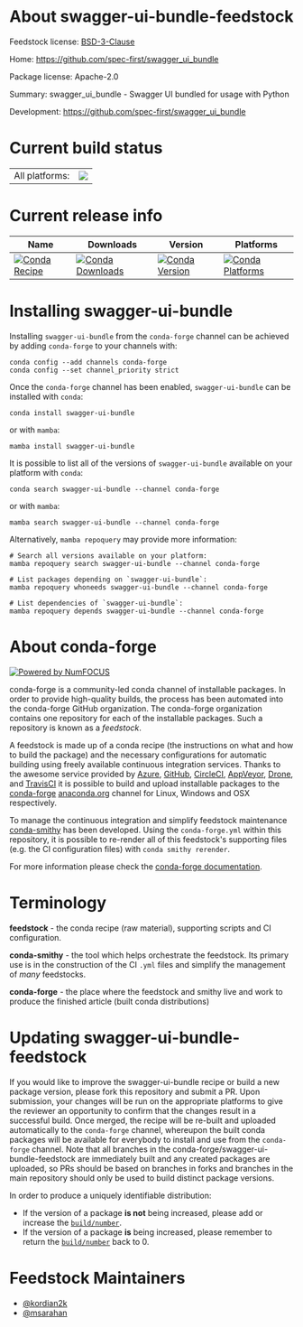 About swagger-ui-bundle-feedstock
=================================

Feedstock license: [BSD-3-Clause](https://github.com/conda-forge/swagger-ui-bundle-feedstock/blob/main/LICENSE.txt)

Home: https://github.com/spec-first/swagger_ui_bundle

Package license: Apache-2.0

Summary: swagger_ui_bundle - Swagger UI bundled for usage with Python

Development: https://github.com/spec-first/swagger_ui_bundle

Current build status
====================


<table><tr><td>All platforms:</td>
    <td>
      <a href="https://dev.azure.com/conda-forge/feedstock-builds/_build/latest?definitionId=8512&branchName=main">
        <img src="https://dev.azure.com/conda-forge/feedstock-builds/_apis/build/status/swagger-ui-bundle-feedstock?branchName=main">
      </a>
    </td>
  </tr>
</table>

Current release info
====================

| Name | Downloads | Version | Platforms |
| --- | --- | --- | --- |
| [![Conda Recipe](https://img.shields.io/badge/recipe-swagger--ui--bundle-green.svg)](https://anaconda.org/conda-forge/swagger-ui-bundle) | [![Conda Downloads](https://img.shields.io/conda/dn/conda-forge/swagger-ui-bundle.svg)](https://anaconda.org/conda-forge/swagger-ui-bundle) | [![Conda Version](https://img.shields.io/conda/vn/conda-forge/swagger-ui-bundle.svg)](https://anaconda.org/conda-forge/swagger-ui-bundle) | [![Conda Platforms](https://img.shields.io/conda/pn/conda-forge/swagger-ui-bundle.svg)](https://anaconda.org/conda-forge/swagger-ui-bundle) |

Installing swagger-ui-bundle
============================

Installing `swagger-ui-bundle` from the `conda-forge` channel can be achieved by adding `conda-forge` to your channels with:

```
conda config --add channels conda-forge
conda config --set channel_priority strict
```

Once the `conda-forge` channel has been enabled, `swagger-ui-bundle` can be installed with `conda`:

```
conda install swagger-ui-bundle
```

or with `mamba`:

```
mamba install swagger-ui-bundle
```

It is possible to list all of the versions of `swagger-ui-bundle` available on your platform with `conda`:

```
conda search swagger-ui-bundle --channel conda-forge
```

or with `mamba`:

```
mamba search swagger-ui-bundle --channel conda-forge
```

Alternatively, `mamba repoquery` may provide more information:

```
# Search all versions available on your platform:
mamba repoquery search swagger-ui-bundle --channel conda-forge

# List packages depending on `swagger-ui-bundle`:
mamba repoquery whoneeds swagger-ui-bundle --channel conda-forge

# List dependencies of `swagger-ui-bundle`:
mamba repoquery depends swagger-ui-bundle --channel conda-forge
```


About conda-forge
=================

[![Powered by
NumFOCUS](https://img.shields.io/badge/powered%20by-NumFOCUS-orange.svg?style=flat&colorA=E1523D&colorB=007D8A)](https://numfocus.org)

conda-forge is a community-led conda channel of installable packages.
In order to provide high-quality builds, the process has been automated into the
conda-forge GitHub organization. The conda-forge organization contains one repository
for each of the installable packages. Such a repository is known as a *feedstock*.

A feedstock is made up of a conda recipe (the instructions on what and how to build
the package) and the necessary configurations for automatic building using freely
available continuous integration services. Thanks to the awesome service provided by
[Azure](https://azure.microsoft.com/en-us/services/devops/), [GitHub](https://github.com/),
[CircleCI](https://circleci.com/), [AppVeyor](https://www.appveyor.com/),
[Drone](https://cloud.drone.io/welcome), and [TravisCI](https://travis-ci.com/)
it is possible to build and upload installable packages to the
[conda-forge](https://anaconda.org/conda-forge) [anaconda.org](https://anaconda.org/)
channel for Linux, Windows and OSX respectively.

To manage the continuous integration and simplify feedstock maintenance
[conda-smithy](https://github.com/conda-forge/conda-smithy) has been developed.
Using the ``conda-forge.yml`` within this repository, it is possible to re-render all of
this feedstock's supporting files (e.g. the CI configuration files) with ``conda smithy rerender``.

For more information please check the [conda-forge documentation](https://conda-forge.org/docs/).

Terminology
===========

**feedstock** - the conda recipe (raw material), supporting scripts and CI configuration.

**conda-smithy** - the tool which helps orchestrate the feedstock.
                   Its primary use is in the construction of the CI ``.yml`` files
                   and simplify the management of *many* feedstocks.

**conda-forge** - the place where the feedstock and smithy live and work to
                  produce the finished article (built conda distributions)


Updating swagger-ui-bundle-feedstock
====================================

If you would like to improve the swagger-ui-bundle recipe or build a new
package version, please fork this repository and submit a PR. Upon submission,
your changes will be run on the appropriate platforms to give the reviewer an
opportunity to confirm that the changes result in a successful build. Once
merged, the recipe will be re-built and uploaded automatically to the
`conda-forge` channel, whereupon the built conda packages will be available for
everybody to install and use from the `conda-forge` channel.
Note that all branches in the conda-forge/swagger-ui-bundle-feedstock are
immediately built and any created packages are uploaded, so PRs should be based
on branches in forks and branches in the main repository should only be used to
build distinct package versions.

In order to produce a uniquely identifiable distribution:
 * If the version of a package **is not** being increased, please add or increase
   the [``build/number``](https://docs.conda.io/projects/conda-build/en/latest/resources/define-metadata.html#build-number-and-string).
 * If the version of a package **is** being increased, please remember to return
   the [``build/number``](https://docs.conda.io/projects/conda-build/en/latest/resources/define-metadata.html#build-number-and-string)
   back to 0.

Feedstock Maintainers
=====================

* [@kordian2k](https://github.com/kordian2k/)
* [@msarahan](https://github.com/msarahan/)

